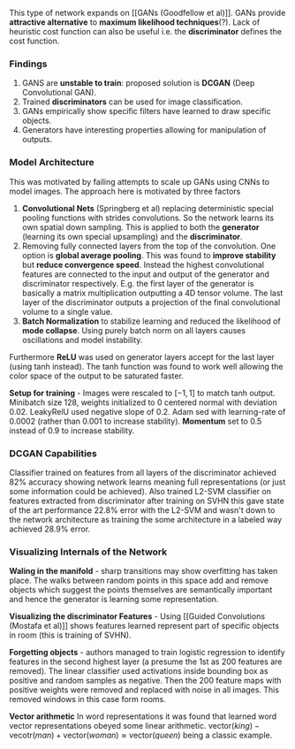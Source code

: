 This type of network expands on [[GANs (Goodfellow et al)]]. GANs provide **attractive alternative** to **maximum likelihood techniques**(?). Lack of heuristic cost function can also be useful i.e. the **discriminator** defines the cost function. 

### Findings
1. GANS are **unstable to train**: proposed solution is **DCGAN** (Deep Convolutional GAN).
2. Trained **discriminators** can be used for image classification.
3. GANs empirically show specific filters have learned to draw specific objects.
4. Generators have interesting properties allowing for manipulation of outputs.

### Model Architecture
This was motivated by failing attempts to scale up GANs using CNNs to model images. The approach here is motivated by three factors

1. **Convolutional Nets** (Springberg et al) replacing deterministic special pooling functions with strides convolutions. So the network learns its own spatial down sampling. This is applied to both the **generator** (learning its own special upsampling) and the **discriminator**.
2. Removing fully connected layers from the top of the convolution. One option is **global average pooling**. This was found to **improve stability** but **reduce convergence speed**. Instead the highest convolutional features are connected to the input and output of the generator and discriminator respectively. E.g. the first layer of the generator is basically a matrix multiplication outputting a 4D tensor volume. The last layer of the discriminator outputs a projection of the final convolutional volume to a single value.
3. **Batch Normalization** to stabilize learning and reduced the likelihood of **mode collapse**. Using purely batch norm on all layers causes oscillations and model instability.

Furthermore **ReLU** was used on generator layers accept for the last layer (using tanh instead). The tanh function was found to work well allowing the color space of the output to be saturated faster.

**Setup for training** - Images were rescaled to $[-1,1]$ to match tanh output. Minibatch size 128, weights initialized to 0 centered normal with deviation 0.02. LeakyRelU used negative slope of 0.2. Adam sed with learning-rate of 0.0002 (rather than 0.001 to increase stability). **Momentum** set to 0.5 instead of 0.9 to increase stability.

### DCGAN Capabilities
Classifier trained on features from all layers of the discriminator achieved 82% accuracy showing network learns meaning full representations (or just some information could be achieved). Also trained L2-SVM classifier on features extracted from discriminator after training on SVHN this gave state of the art performance 22.8% error with the L2-SVM and wasn't down to the network architecture as training the some architecture in a labeled way achieved 28.9% error.

### Visualizing Internals of the Network
**Waling in the manifold** - sharp transitions may show overfitting has taken place. The walks between random points in this space add and remove objects which suggest the points themselves are semantically important and hence the generator is learning some representation.

**Visualizing the discriminator Features** - Using [[Guided Convolutions (Mostafa et al)]] shows features learned represent part of specific objects in room (this is training of SVHN).

**Forgetting objects** - authors managed to train logistic regression to identify features in the second highest layer (a presume the 1st as 200 features are removed). The linear classifier used activations inside bounding box as positive and random samples as negative. Then the 200 feature maps with positive weights were removed and replaced with noise in all images. This removed windows in this case form rooms.

**Vector arithmetic** 
In word representations it was found that learned word vector representations obeyed some linear arithmetic. $\text{vector}(king)-\text{vecotr}(man)+\text{vector}(woman)\approx\text{vector}(queen)$ being a classic example.
